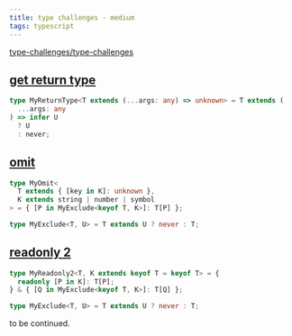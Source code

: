 ```yaml
---
title: type challenges - medium
tags: typescript
---
```


[type-challenges/type-challenges](https://github.com/type-challenges/type-challenges)

## [get return type](https://github.com/type-challenges/type-challenges/blob/main/questions/00002-medium-return-type/README.md)

```typescript
type MyReturnType<T extends (...args: any) => unknown> = T extends (
  ...args: any
) => infer U
  ? U
  : never;
```

## [omit](https://github.com/type-challenges/type-challenges/blob/main/questions/00003-medium-omit/README.md)

```typescript
type MyOmit<
  T extends { [key in K]: unknown },
  K extends string | number | symbol
> = { [P in MyExclude<keyof T, K>]: T[P] };

type MyExclude<T, U> = T extends U ? never : T;
```

## [readonly 2](https://github.com/type-challenges/type-challenges/blob/main/questions/00008-medium-readonly-2/README.md)

```typescript
type MyReadonly2<T, K extends keyof T = keyof T> = {
  readonly [P in K]: T[P];
} & { [Q in MyExclude<keyof T, K>]: T[Q] };

type MyExclude<T, U> = T extends U ? never : T;
```

to be continued.
